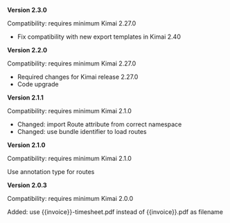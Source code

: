 **Version 2.3.0**

Compatibility: requires minimum Kimai 2.27.0

- Fix compatibility with new export templates in Kimai 2.40

**Version 2.2.0**

Compatibility: requires minimum Kimai 2.27.0

- Required changes for Kimai release 2.27.0
- Code upgrade

**Version 2.1.1**

Compatibility: requires minimum Kimai 2.1.0

- Changed: import Route attribute from correct namespace
- Changed: use bundle identifier to load routes

**Version 2.1.0**

Compatibility: requires minimum Kimai 2.1.0

Use annotation type for routes

**Version 2.0.3**

Compatibility: requires minimum Kimai 2.0.0

Added: use {{invoice}}-timesheet.pdf instead of {{invoice}}.pdf as filename



